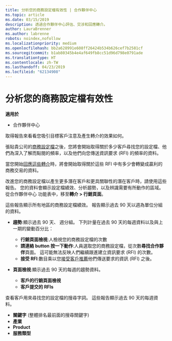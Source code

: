 ```yaml
---
title: 分析您的商務設定檔有效性 | 合作夥伴中心
ms.topic: article
ms.date: 03/15/2019
description: 透過合作夥伴中心評估、交涉和回應轉介。
author: LauraBrenner
ms.author: labrenne
robots: noindex,nofollow
ms.localizationpriority: medium
ms.openlocfilehash: bb2a628991e608ff26424b534b626cef7b2581cf
ms.sourcegitcommit: b1ab80345b4e4af649fb8cc51d96d798e0791ade
ms.translationtype: HT
ms.contentlocale: zh-TW
ms.lasthandoff: 04/23/2019
ms.locfileid: "62134908"
---
```

# <a name="analyze-the-effectiveness-of-your-business-profile"></a>分析您的商務設定檔有效性
<!-- 
https://go.microsoft.com/fwlink/?linkid=849120
-->

**適用於**

-  合作夥伴中心

取得報告來看看您吸引目標客戶注意及產生轉介的效果如何。

張貼貴公司的[商務設定檔](create-a-marketing-profile.md)之後，您將會開始取得關於多少客戶尋找您的設定檔、他們為深入了解而點閱的頻率，以及他們向您傳送資訊要求 (RFI) 的頻率的資料。 

當您開始[回應這些轉介](responding-to-referrals.md)時，將會開始取得關於這些 RFI 中有多少會轉變成贏利的商務交易的資料。

改進您的商務設定檔以產生更多潛在客戶和更具關聯性的潛在客戶時，請使用這些報告。 您的資料會顯示設定檔績效、分析趨勢，以及辨識需要有所動作的區域。 從合作夥伴中心 功能表中，移至**轉介 > 行銷頁面**。

這些報告顯示所有地區的商務設定檔績效。 報告顯示過去 90 天以週為單位分組的資料。

*  **趨勢**:顯示過去 90 天、 週分組。 下列計量在過去 90 天的每週資料以及與上一期的變動百分比：

   * **行銷頁面檢視**:人檢視您的商務設定檔的次數
   * **請連絡 button 按一下動作**:人員選取您的商務設定檔，從次數**尋找合作夥伴**頁面。 這可能無法反映人們繼續跟進建立資訊要求 (RFI) 的次數。
   * **接受 RFI**:數目乘以您[接受客戶推薦](responding-to-referrals.md)他們傳送要求的資訊 (RFI) 之後。


*  **頁面檢視**:顯示過去 90 天的每週的趨勢資料。
   *  **客戶的行銷頁面檢視**
   *  **客戶提交的 RFIs**

查看客戶用來尋找您的設定檔的搜尋字詞。 這些報告顯示過去 90 天的每週資料。

*  **關鍵字** (整體排名最前面的搜尋關鍵字) 
*  **產業**
*  **Product**
*  **服務類型**


